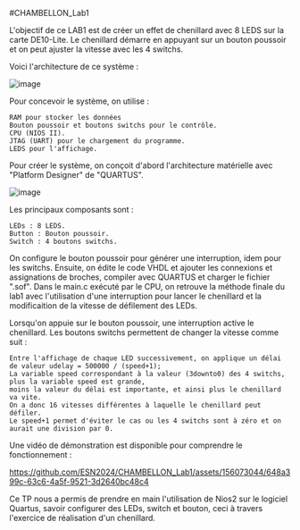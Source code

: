 #CHAMBELLON_Lab1

L'objectif de ce LAB1 est de créer un effet de chenillard avec 8 LEDS sur la carte DE10-Lite. Le chenillard démarre en appuyant sur un bouton poussoir et on peut ajuster la vitesse avec les 4 switchs.

Voici l'architecture de ce système :

![image](https://github.com/ESN2024/CHAMBELLON_Lab1/assets/156073044/6433b95e-b5cc-4132-9241-d1f59fedac9f)

Pour concevoir le système, on utilise :

    RAM pour stocker les données
    Bouton poussoir et boutons switchs pour le contrôle.
    CPU (NIOS II).
    JTAG (UART) pour le chargement du programme.
    LEDS pour l'affichage.

Pour créer le système, on conçoit d'abord l'architecture matérielle avec "Platform Designer" de "QUARTUS". 

![image](https://github.com/ESN2024/CHAMBELLON_Lab1/assets/156073044/a1dd59b2-db50-4546-b379-52a1d373c903)

Les principaux composants sont :

    LEDs : 8 LEDS.
    Button : Bouton poussoir.
    Switch : 4 boutons switchs.

On configure le bouton poussoir pour générer une interruption, idem pour les switchs.
Ensuite, on édite le code VHDL et ajouter les connexions et assignations de broches, compiler avec QUARTUS et charger le fichier ".sof".
Dans le main.c exécuté par le CPU, on retrouve la méthode finale du lab1 avec l'utilisation d'une interruption pour lancer le chenillard et la modificaition de la vitesse de défilement des LEDs.

Lorsqu'on appuie sur le bouton poussoir, une interruption active le chenillard. Les boutons switchs permettent de changer la vitesse comme suit :

    Entre l'affichage de chaque LED successivement, on applique un délai de valeur udelay = 500000 / (speed+1);
    La variable speed correspondant à la valeur (3downto0) des 4 switchs, plus la variable speed est grande, 
    moins la valeur du délai est importante, et ainsi plus le chenillard va vite.
    On a donc 16 vitesses différentes à laquelle le chenillard peut défiler.
    Le speed+1 permet d'éviter le cas ou les 4 switchs sont à zéro et on aurait une division par 0.

Une vidéo de démonstration est disponible pour comprendre le fonctionnement :

https://github.com/ESN2024/CHAMBELLON_Lab1/assets/156073044/648a399c-63c6-4a5f-9521-3d2640bc48c4

Ce TP nous a permis de prendre en main l'utilisation de Nios2 sur le logiciel Quartus, savoir configurer des LEDs, switch et bouton, ceci à travers l'exercice de réalisation d'un chenillard.
